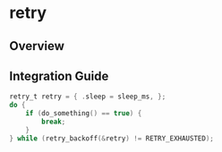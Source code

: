 # retry

## Overview

## Integration Guide

```c
retry_t retry = { .sleep = sleep_ms, };
do {
	if (do_something() == true) {
		break;
	}
} while (retry_backoff(&retry) != RETRY_EXHAUSTED);
```
